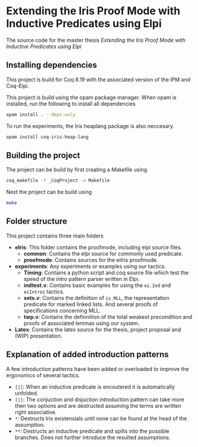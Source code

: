 # Extending the Iris Proof Mode with Inductive Predicates using Elpi

The source code for the master thesis _Extending the Iris Proof Mode with Inductive Predicates using Elpi_

## Installing dependencies

This project is build for Coq 8.19 with the associated version of the IPM and Coq-Elpi.

This project is build using the opam package manager. When opam is installed, run the following to install all dependencies

```bash
opam install . --deps-only
```

To run the experiments, the Iris heaplang package is also neccesary.

```bash
opam install coq-iris-heap-lang
```

## Building the project

The project can be build by first creating a Makefile using

```bash
coq_makefile -f _CoqProject -o Makefile
```

Next the project can be build using

```bash
make
```

## Folder structure

This project contains three main folders

- **eIris**: This folder contains the proofmode, including elpi source files.
  - **common**: Contains the elpi source for commonly used predicate.
  - **proofmode**: Contains sources for the eiIris proofmode.
- **experiments**: Any experiments or examples using our tactics.
  - **Timing**: Contains a python script and coq source file which test the speed of the intro pattern parser written in Elpi.
  - **indtest.v**: Contains basic examples for using the `ei.Ind` and `eiIntros` tactics.
  - **sets.v**: Contains the definition of `is_MLL`, the representation predicate for marked linked lists. And several proofs of specifications concerning MLL.
  - **twp.v**: Contains the definnition of the total weakest precondition and proofs of associated lemmas using our system.
- **Latex**: Contains the latex source for the thesis, project proposal and (WIP) presentation.

## Explanation of added introduction patterns

A few introduction patterns have been added or overloaded to improve the ergonomics of several tactics.

- `[|]`: When an inductive predicate is encoutered it is automatically unfolded.
- `[|]`: The conjuction and disjuction introduction pattern can take more then two options and are destructed assuming the terms are written right associative.
- `*`: Destructs Iris existensials until none can be found at the head of the assumption.
- `**`: Destructs an inductive predicate and splits into the possible branches. Does not further introduce the resulted assumptions.

